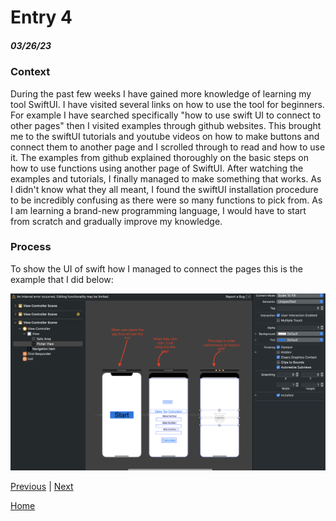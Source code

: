 # Entry 4
##### 03/26/23

### Context

During the past few weeks I have gained more knowledge of learning my tool SwiftUI. I have visited several links on how to use the tool for beginners. For example I have searched specifically "how to use swift UI to connect to other pages" then I visited examples through github websites. This brought me to the swiftUI tutorials and youtube videos on how to make buttons and connect them to another page and I scrolled through to read and how to use it. The examples from github explained thoroughly on the basic steps on how to use functions using another page of SwiftUI. After watching the examples and tutorials, I finally managed to make something that works. As I didn't know what they all meant, I found the swiftUI installation procedure to be incredibly confusing as there were so many functions to pick from. As I am learning a brand-new programming language, I would have to start from scratch and gradually improve my knowledge.

### Process

To show the UI of swift how I managed to connect the pages this is the example that I did below:

![Preview](https://github.com/mukhammadlatifl1280/apcsa-freedom-project/blob/master/swiftui.png)

[Previous](entry03.md) | [Next](entry05.md)

[Home](../README.md)

